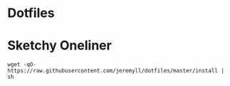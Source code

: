 # Dotfiles


# Sketchy Oneliner

    wget -qO- https://raw.githubusercontent.com/jeremyll/dotfiles/master/install | sh
